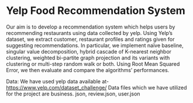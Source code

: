 # Yelp Food Recommendation System

Our aim is to develop a recommendation system which helps users by recommending restaurants using data collected by yelp. Using Yelp’s dataset, we extract customer, restaurant profiles and ratings given for suggesting recommendations. In particular, we implement naïve baseline, singular value decomposition, hybrid cascade of K-nearest neighbor clustering, weighted bi-partite graph projection and its variants with clustering or multi-step random walk or both. Using Root Mean Squared Error, we then evaluate and compare the algorithms’ performances.

Data: We have used yelp data available at-https://www.yelp.com/dataset_challenge/
Data files which we have utilized for the project are business. json, review.json, user.json